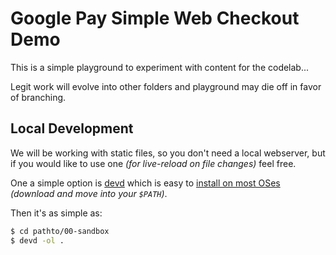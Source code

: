 # Google Pay Simple Web Checkout Demo

This is a simple playground to experiment with content for the codelab...

Legit work will evolve into other folders and playground may die off in favor of branching.

## Local Development

We will be working with static files, so you don't need a local webserver,
but if you would like to use one *(for live-reload on file changes)* feel free.

One a simple option is [devd](https://github.com/cortesi/devd)
which is easy to
[install on most OSes](https://github.com/cortesi/devd/releases/tag/v0.8)
*(download and move into your `$PATH`)*.

Then it's as simple as:

```sh
$ cd pathto/00-sandbox
$ devd -ol .
```
